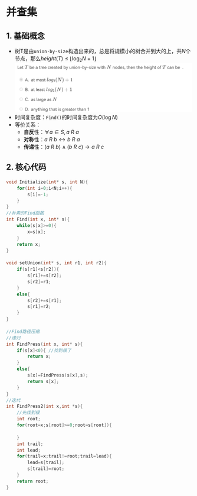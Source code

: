 # 并查集
## 1. 基础概念
- 树$\text{T}$是由`union-by-size`构造出来的，总是将规模小的树合并到大的上，共$N$个节点，那么$height(T)\leq \lfloor \log_2 N+1 \rfloor$
![](Pasted%20image%2020250620224046.png)
- 时间复杂度：`Find()`的时间复杂度为$O(\log N)$
- 等价关系：
	+ **自反**性：$\forall a \in S, a\ R\ a$
	+ **对称**性：$a\ R\ b \leftrightarrow b\ R\ a$
	+ **传递**性：$(a\ R\ b) \wedge (b\ R\ c) \rightarrow a\ R\ c$
## 2. 核心代码

```c
void Initialize(int* s, int N){
    for(int i=0;i<N;i++){
        s[i]=-1;
    }
}
//朴素的Find函数
int Find(int x, int* s){
    while(s[x]>=0){
        x=s[x];
    }
    return x;
}

void setUnion(int* s, int r1, int r2){
    if(s[r1]<s[r2]){
        s[r1]+=s[r2];
        s[r2]=r1;
    }
    else{
        s[r2]+=s[r1];
        s[r1]=r2;
    }
}

//Find路径压缩
//递归
int FindPress(int x, int* s){
    if(s[x]<0){ //找到根了
        return x;
    }
    else{
        s[x]=FindPress(s[x],s);
        return s[x];
    }
}
//迭代
int FindPress2(int x,int *s){
    //先找到根
    int root;
    for(root=x;s[root]>=0;root=s[root]){

    }
    int trail;
    int lead;
    for(trail=x;trail!=root;trail=lead){
        lead=s[trail];
        s[trail]=root;
    }
    return root;
}
```


